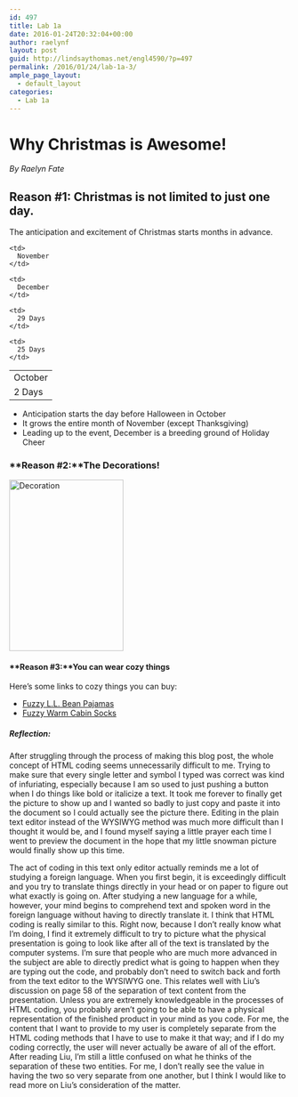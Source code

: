 ```yaml
---
id: 497
title: Lab 1a
date: 2016-01-24T20:32:04+00:00
author: raelynf
layout: post
guid: http://lindsaythomas.net/engl4590/?p=497
permalink: /2016/01/24/lab-1a-3/
ample_page_layout:
  - default_layout
categories:
  - Lab 1a
---
```

# Why Christmas is Awesome!

 <cite>By Raelyn Fate</cite>

##  **Reason #1:** Christmas is not limited to just one day.

The anticipation and excitement of Christmas starts months in advance.

<table style="width:100%">
  <tr>
    <td>
      October
    </td>
    
    <td>
      November
    </td>
    
    <td>
      December
    </td>
  </tr>
  
  <tr>
    <td>
      2 Days
    </td>
    
    <td>
      29 Days
    </td>
    
    <td>
      25 Days
    </td>
  </tr>
</table>

  * Anticipation starts the day before Halloween in October
  * It grows the entire month of November (except Thanksgiving)
  * Leading up to the event, December is a breeding ground of Holiday Cheer

### **Reason #2:**The Decorations!

<img src="http://lindsaythomas.net/engl4590/wp-content/uploads/sites/10/2016/01/sno.jpg" alt="Decoration" style="width:205px;height:307.5px" />

#### **Reason #3:**You can wear cozy things

Here&#8217;s some links to cozy things you can buy:

  *  <a href="http://www.llbean.com/llb/shop/89935?productId=1498711&attrValue_0=Bright%20Navy%20Heather&pla1=0&mr:trackingCode=E36866A0-2331-E511-80F7-005056942F93&mr:referralID=NA&mr:device=c&mr:adType=plaonline&mr:ad=57704158880&mr:keyword=&mr:match=&mr:tid=pla-155659259360&mr:ploc=9010618&mr:iloc=&mr:store=&mr:filter=155659259360&mkwid=FAlpy6KY_dc&pcrid=57704158880&qs=3091363_google&product=0QTL120004&cvosrc=cse.google.0QTL120004&cvo_crid=57704158880&lsft=mkwid:FAlpy6KY_dc,pcrid:57704158880,qs:3091363_google,product:0QTL120004,cvosrc:cse.google.0QTL120004,cvo_crid:57704158880" target="_blank">Fuzzy L.L. Bean Pajamas</a>
  *  <a href="http://www.dickssportinggoods.com/family/index.jsp?categoryId=24528416" target="_blank">Fuzzy Warm Cabin Socks</a>

##### **Reflection:**

After struggling through the process of making this blog post, the whole concept of HTML coding seems unnecessarily difficult to me. Trying to make sure that every single letter and symbol I typed was correct was kind of infuriating, especially because I am so used to just pushing a button when I do things like bold or italicize a text. It took me forever to finally get the picture to show up and I wanted so badly to just copy and paste it into the document so I could actually see the picture there. Editing in the plain text editor instead of the WYSIWYG method was much more difficult than I thought it would be, and I found myself saying a little prayer each time I went to preview the document in the hope that my little snowman picture would finally show up this time.

The act of coding in this text only editor actually reminds me a lot of studying a foreign language. When you first begin, it is exceedingly difficult and you try to translate things directly in your head or on paper to figure out what exactly is going on. After studying a new language for a while, however, your mind begins to comprehend text and spoken word in the foreign language without having to directly translate it. I think that HTML coding is really similar to this. Right now, because I don’t really know what I’m doing, I find it extremely difficult to try to picture what the physical presentation is going to look like after all of the text is translated by the computer systems. I’m sure that people who are much more advanced in the subject are able to directly predict what is going to happen when they are typing out the code, and probably don’t need to switch back and forth from the text editor to the WYSIWYG one. This relates well with Liu’s discussion on page 58 of the separation of text content from the presentation. Unless you are extremely knowledgeable in the processes of HTML coding, you probably aren’t going to be able to have a physical representation of the finished product in your mind as you code. For me, the content that I want to provide to my user is completely separate from the HTML coding methods that I have to use to make it that way; and if I do my coding correctly, the user will never actually be aware of all of the effort. After reading Liu, I’m still a little confused on what he thinks of the separation of these two entities. For me, I don’t really see the value in having the two so very separate from one another, but I think I would like to read more on Liu’s consideration of the matter.
